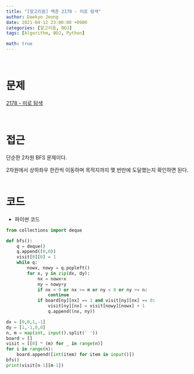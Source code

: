 ```yaml
---
title: "[알고리즘] 백준 2178 - 미로 탐색"
author: Daekyo Jeong
date: 2021-04-12 23:00:00 +0900
categories: [알고리즘, BOJ]
tags: [Algorithm, BOJ, Python]

math: true
---
```



<br/>

# **문제**

[2178 - 미로 탐색](https://www.acmicpc.net/problem/2178)

<br/>

# **접근**

단순한 2차원 BFS 문제이다.  

2차원에서 상하좌우 한칸씩 이동하며 목적지까지 몇 번만에 도달했는지 확인하면 된다.  
<br/>

# **코드**

- 파이썬 코드   

```py
from collections import deque

def bfs():
    q = deque()
    q.append((0,0))
    visit[0][0] = 1
    while q:
        nowx, nowy = q.popleft()
        for x, y in zip(dx, dy):
            nx = nowx+x
            ny = nowy+y
            if nx < 0 or nx >= m or ny < 0 or ny >= n:
                continue
            if board[ny][nx] == 1 and visit[ny][nx] == 0:
                visit[ny][nx] = visit[nowy][nowx] + 1
                q.append((nx, ny))

dx = [0,0,1,-1]
dy = [1,-1,0,0]
n, m = map(int, input().split(' '))
board = []
visit = [[0] * (m) for _ in range(n)]
for i in range(n):
    board.append([int(item) for item in input()])
bfs()
print(visit[n-1][m-1])
```

<br/>
